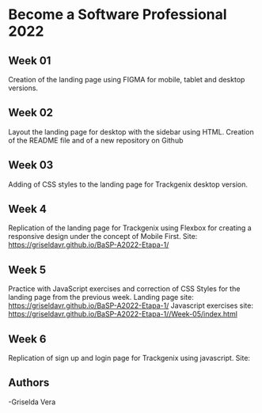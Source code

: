 # Become a Software Professional 2022

## Week 01
Creation of the landing page using FIGMA for mobile, tablet and desktop versions.

## Week 02
Layout the landing page for desktop with the sidebar using HTML. Creation of the README file and of a new repository on Github

## Week 03
Adding of CSS styles to the landing page for Trackgenix desktop version.

## Week 4

Replication of the landing page for Trackgenix using Flexbox for creating a responsive design under the concept of Mobile First.
Site: https://griseldavr.github.io/BaSP-A2022-Etapa-1/

## Week 5

Practice with JavaScript exercises and correction of CSS Styles for the landing page from the previous week.
Landing page site: https://griseldavr.github.io/BaSP-A2022-Etapa-1/
Javascript exercises site: https://griseldavr.github.io/BaSP-A2022-Etapa-1//Week-05/index.html

## Week 6

Replication of sign up and login page for Trackgenix using javascript.
Site:

## Authors
-Griselda Vera
